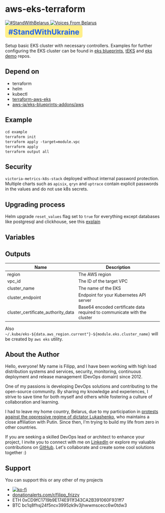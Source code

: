 # aws-eks-terraform

[![#StandWithBelarus](https://img.shields.io/badge/Belarus-red?label=%23%20Stand%20With&labelColor=white&color=red)
<img src="https://upload.wikimedia.org/wikipedia/commons/thumb/e/ea/Presidential_Standard_of_Belarus_%28fictional%29.svg/240px-Presidential_Standard_of_Belarus_%28fictional%29.svg.png" width="20" height="20" alt="Voices From Belarus" />](https://bysol.org/en/) [![Stand With Ukraine](https://raw.githubusercontent.com/vshymanskyy/StandWithUkraine/main/badges/StandWithUkraine.svg)](https://vshymanskyy.github.io/StandWithUkraine)

Setup basic EKS cluster with necessary controllers. Examples for further configuring the EKS cluster can be found in [eks blueprints](https://github.com/aws-ia/terraform-aws-eks-blueprints/tree/main), [tEKS](https://github.com/particuleio/teks) and [eks demo](https://github.com/awslabs/eksdemo) repos.

## Depend on
- terraform
- helm
- kubectl
- [terraform-aws-eks](https://github.com/terraform-aws-modules/terraform-aws-eks)
- [aws-ia/eks-blueprints-addons/aws](https://github.com/aws-ia/terraform-aws-eks-blueprints-addons)

## Example
```
cd example
terraform init
terraform apply -target=module.vpc
terraform apply
terraform output all
```

## Security

`victoria-metrics-k8s-stack` deployed without internal password protection. Multiple charts such as `apisix`, `qryn` and `uptrace` contain explicit passwords in the values and do not use k8s secrets.

## Upgrading process

Helm upgrade `reset_values` flag set to `true` for everything except databases like postgresql and clickhouse, see this [explain](https://shipmight.com/blog/understanding-helm-upgrade-reset-reuse-values)

## Variables

## Outputs

| Name | Description |
|------|-------------|
|region|The AWS region|
|vpc_id|The ID of the target VPC|
|cluster_name|The name of the EKS|
|cluster_endpoint|Endpoint for your Kubernetes API server|
|cluster_certificate_authority_data|Base64 encoded certificate data required to communicate with the cluster|

Also `~/.kube/eks-${data.aws_region.current"}-${module.eks.cluster_name}` will be created by `aws eks` utility.

## About the Author

Hello, everyone! My name is Filipp, and I have been working with high load distribution systems and services, security, monitoring, continuous deployment and release management (DevOps domain) since 2012.

One of my passions is developing DevOps solutions and contributing to the open-source community. By sharing my knowledge and experiences, I strive to save time for both myself and others while fostering a culture of collaboration and learning.

I had to leave my home country, Belarus, due to my participation in [protests against the oppressive regime of dictator Lukashenko](https://en.wikipedia.org/wiki/2020%E2%80%932021_Belarusian_protests), who maintains a close affiliation with Putin. Since then, I'm trying to build my life from zero in other countries.

If you are seeking a skilled DevOps lead or architect to enhance your project, I invite you to connect with me on [LinkedIn](https://www.linkedin.com/in/filipp-frizzy-289a0360/) or explore my valuable contributions on [GitHub](https://github.com/Friz-zy/). Let's collaborate and create some cool solutions together :)

## Support

You can support this or any other of my projects
  - [![ko-fi](https://ko-fi.com/img/githubbutton_sm.svg)](https://ko-fi.com/filipp_frizzy)
  - [donationalerts.com/r/filipp_frizzy](https://www.donationalerts.com/r/filipp_frizzy)
  - ETH 0xCD9fC1719b9E174E911f343CA2B391060F931ff7
  - BTC bc1q8fhsj24f5ncv3995zk9v3jhwwmscecc6w0tdw3
